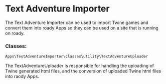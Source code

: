# Text Adventure Importer

The Text Adventure Importer can be used to import Twine games and
convert them into roady Apps so they can be used on a site that
is running on roady.


### Classes:

`Apps\TextAdventureImporter\classes\utility\TextAdventureUploader`

The TextAdventureUploader is responsible for handling the
uploading of Twine generated html files, and the conversion of
uploaded Twine html files into raody Apps.

